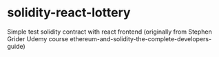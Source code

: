 # solidity-react-lottery

Simple test solidity contract with react frontend (originally from Stephen Grider Udemy course ethereum-and-solidity-the-complete-developers-guide)
